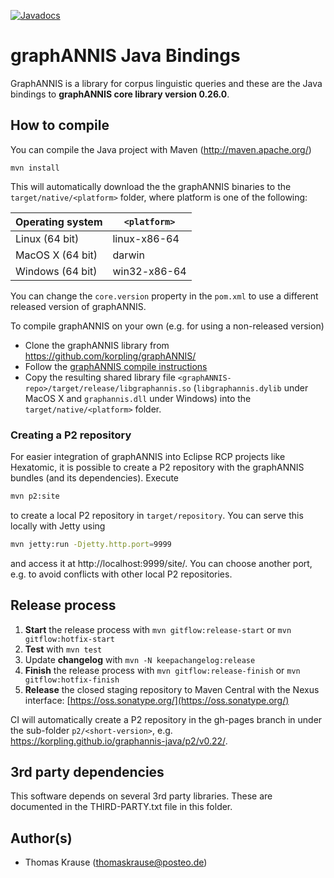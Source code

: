[![Javadocs](http://www.javadoc.io/badge/org.corpus-tools/graphannis.svg)](http://www.javadoc.io/doc/org.corpus-tools/graphannis)

# graphANNIS Java Bindings

GraphANNIS is a library for corpus linguistic queries and these are the Java bindings to **graphANNIS core library version 0.26.0**.

## How to compile

You can compile the Java project with Maven (http://maven.apache.org/)
```
mvn install
```

This will automatically download the the graphANNIS binaries to the `target/native/<platform>` folder, where platform is one of the following:

| Operating system       | `<platform>`  |
|------------------------|---------------|
| Linux (64 bit)         | linux-x86-64  |
| MacOS X (64 bit)       | darwin        |
| Windows (64 bit)       | win32-x86-64  |

You can change the `core.version` property in the `pom.xml` to use a different released version of graphANNIS.

To compile graphANNIS on your own (e.g. for using a non-released version)

- Clone the graphANNIS library  from https://github.com/korpling/graphANNIS/
- Follow the [graphANNIS compile instructions](https://github.com/korpling/graphANNIS#how-to-compile)
- Copy the resulting shared library file `<graphANNIS-repo>/target/release/libgraphannis.so` (`libgraphannis.dylib` under MacOS X and `graphannis.dll` under Windows) into the `target/native/<platform>` folder.

### Creating a P2 repository

For easier integration of graphANNIS into Eclipse RCP projects like Hexatomic, it is possible to create a P2 repository with the graphANNIS bundles (and its dependencies).
Execute

```bash
mvn p2:site
```

to create a local P2 repository in `target/repository`. You can serve this locally with Jetty using

```bash
mvn jetty:run -Djetty.http.port=9999
```

and access it at http://localhost:9999/site/. You can choose another port, e.g. to avoid conflicts with other local P2 repositories.

## Release process

1. **Start** the release process with `mvn gitflow:release-start` or `mvn gitflow:hotfix-start`
2. **Test** with `mvn test`
3. Update **changelog** with `mvn -N keepachangelog:release`
3. **Finish** the release process with `mvn gitflow:release-finish` or `mvn gitflow:hotfix-finish`
4. **Release** the closed staging repository to Maven Central with the Nexus interface: [https://oss.sonatype.org/](https://oss.sonatype.org/)

CI will automatically create a P2 repository in the gh-pages branch in under the sub-folder `p2/<short-version>`, e.g. https://korpling.github.io/graphannis-java/p2/v0.22/. 

## 3rd party dependencies

This software depends on several 3rd party libraries. These are documented in the THIRD-PARTY.txt file in this folder.

## Author(s)

* Thomas Krause (thomaskrause@posteo.de)
